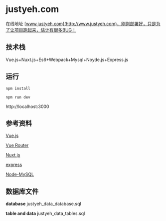 # justyeh.com

在线地址 [www.justyeh.com](http://www.justyeh.com)，刚刚部署好，只是为了让项目跑起来，估计有很多BUG！

## 技术栈

Vue.js+Nuxt.js+Es6+Webpack+Mysql+Noyde.js+Express.js

## 运行

`npm install`

`npm run dev`

http://localhost:3000

## 参考资料

[Vue.js](https://cn.vuejs.org/)

[Vue Router](https://router.vuejs.org/zh-cn/)

[Nuxt.js](https://zh.nuxtjs.org/)

[express](http://www.expressjs.com.cn/)

[Node-MySQL](http://www.oschina.net/translate/node-mysql-tutorial?utm_source=tuicool&utm_medium=referral)

## 数据库文件

**database**
justyeh_data_database.sql

**table and data**
justyeh_data_tables.sql
